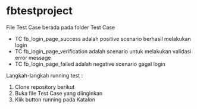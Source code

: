 # fbtestproject
File Test Case berada pada folder Test Case
- TC fb_login_page_success adalah positive scenario berhasil melakukan login
- TC fb_login_page_verification adalah scenario untuk melakukan validasi error message
- TC fb_login_page_failed adalah negative scenario gagal login

Langkah-langkah running test :
1. Clone repository berikut
2. Buka file Test Case yang diinginkan
3. Klik button running pada Katalon

